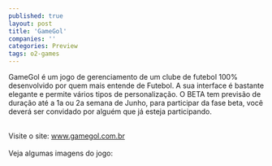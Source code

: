 ```yaml
---
published: true
layout: post
title: 'GameGol'
companies: ''
categories: Preview
tags: o2-games
---
```

GameGol &eacute; um jogo de gerenciamento de um clube de futebol 100% desenvolvido por quem mais entende de Futebol. A sua interface &eacute; bastante elegante e permite v&aacute;rios tipos de personaliza&ccedil;&atilde;o. O BETA tem previs&atilde;o de dura&ccedil;&atilde;o at&eacute; a 1a ou 2a semana de Junho, para participar da fase beta, voc&ecirc; dever&aacute; ser convidado por algu&eacute;m que j&aacute; esteja participando.<br />

<br />Visite o site: <a href="http://www.gamegol.com.br">www.gamegol.com.br</a>
<br /><br />Veja algumas imagens do jogo:<br />
<br /> 

